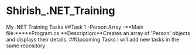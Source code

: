 # Shirish_.NET_Training
My .NET Training Tasks
##Task 1 -Person Array
-**Main file:*****Program.cs
**Description:**Creates an array of 'Person' objects and displays their details.
##Upcoming Tasks
I will add new tasks in the same repository
